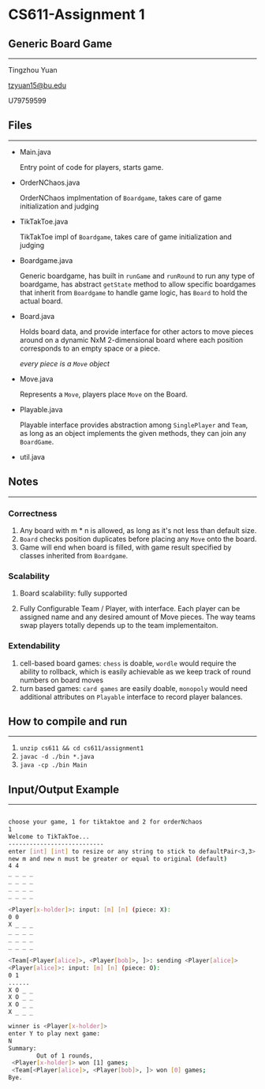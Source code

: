 # CS611-Assignment 1

## Generic Board Game

----
Tingzhou Yuan

tzyuan15@bu.edu

U79759599

## Files

----

- Main.java
  
   Entry point of code for players, starts game.

- OrderNChaos.java

   OrderNChaos implmentation of `Boardgame`, takes care of game initialization and judging

- TikTakToe.java

   TikTakToe impl of `Boardgame`, takes care of game initialization and judging

- Boardgame.java

   Generic boardgame, has built in `runGame` and `runRound` to run any type of boardgame, has abstract `getState` method to allow specific boardgames that inherit from `Boardgame` to handle game logic, has `Board` to hold the actual board.

- Board.java

   Holds board data, and provide interface for other actors to move pieces around on a dynamic NxM 2-dimensional board where each position corresponds to an empty space or a piece.

   *every piece is a `Move` object*

- Move.java

   Represents a `Move`, players place `Move` on the Board.

- Playable.java

   Playable interface provides abstraction among `SinglePlayer` and `Team`, as long as an object implements the given methods, they can join any `BoardGame`.

- util.java



## Notes

----

### Correctness

1. Any board with m * n is allowed, as long as it's not less than default size.
2. `Board` checks position duplicates before placing any `Move` onto the board.
3. Game will end when board is filled, with game result specified by classes inherited from `Boardgame`.

### Scalability

1. Board scalability: fully supported

2. Fully Configurable Team / Player, with interface. Each player can be assigned name and any desired amount of Move pieces. The way teams swap players totally depends up to the team implementaiton.

### Extendability

1. cell-based board games: `chess` is doable, `wordle` would require the ability to rollback, which is easily achievable as we keep track of round numbers on board moves
2. turn based games: `card games` are easily doable, `monopoly` would need additional attributes on `Playable` interface to record player balances.

## How to compile and run

----

1. `unzip cs611 && cd cs611/assignment1`
2. `javac -d ./bin *.java`
3. `java -cp ./bin Main`

## Input/Output Example

----

```bash

choose your game, 1 for tiktaktoe and 2 for orderNchaos
1
Welcome to TikTakToe...    
---------------------------
enter [int] [int] to resize or any string to stick to defaultPair<3,3>: 
new m and new n must be greater or equal to original (default)
4 4
_ _ _ _ 
_ _ _ _ 
_ _ _ _ 
_ _ _ _ 

<Player[x-holder]>: input: [m] [n] (piece: X): 
0 0
X _ _ _
_ _ _ _
_ _ _ _
_ _ _ _

<Team[<Player[alice]>, <Player[bob]>, ]>: sending <Player[alice]>
<Player[alice]>: input: [m] [n] (piece: O):
0 1
......
X O _ _
X O _ _
X O _ _
X _ _ _

winner is <Player[x-holder]>
enter Y to play next game:  
N
Summary:
        Out of 1 rounds,
 <Player[x-holder]> won [1] games;
 <Team[<Player[alice]>, <Player[bob]>, ]> won [0] games; 
Bye.

```
